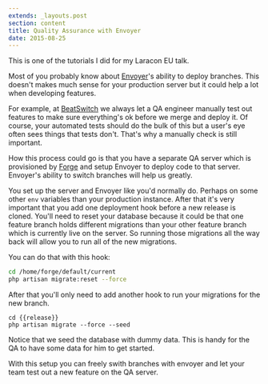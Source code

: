 ```yaml
---
extends: _layouts.post
section: content
title: Quality Assurance with Envoyer
date: 2015-08-25
---
```

This is one of the tutorials I did for my Laracon EU talk.

Most of you probably know about [Envoyer](https://envoyer.io)'s ability to deploy branches. This doesn't makes much sense for your production server but it could help a lot when developing features.

For example, at [BeatSwitch](https://beatswitch.com) we always let a QA engineer manually test out features to make sure everything's ok before we merge and deploy it. Of course, your automated tests should do the bulk of this but a user's eye often sees things that tests don't. That's why a manually check is still important.

How this process could go is that you have a separate QA server which is provisioned by [Forge](https://forge.laravel.com) and setup Envoyer to deploy code to that server. Envoyer's ability to switch branches will help us greatly.

You set up the server and Envoyer like you'd normally do. Perhaps on some other `env` variables than your production instance. After that it's very important that you add one deployment hook before a new release is cloned. You'll need to reset your database because it could be that one feature branch holds different migrations than your other feature branch which is currently live on the server. So running those migrations all the way back will allow you to run all of the new migrations.

You can do that with this hook:

```bash
cd /home/forge/default/current
php artisan migrate:reset --force
```

After that you'll only need to add another hook to run your migrations for the new branch.

```
cd {{release}}
php artisan migrate --force --seed
```

Notice that we seed the database with dummy data. This is handy for the QA to have some data for him to get started.

With this setup you can freely swith branches with envoyer and let your team test out a new feature on the QA server.
